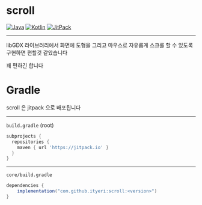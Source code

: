 # scroll

[![Java](https://img.shields.io/badge/Java-17-ED8B00.svg?logo=openjdk)](https://www.azul.com/)
[![Kotlin](https://img.shields.io/badge/Kotlin-2.1.0-585DEF.svg?logo=kotlin)](http://kotlinlang.org)
[![JitPack](https://jitpack.io/v/ityeri/scroll.svg)](https://jitpack.io/#ityeri/scroll)

---

libGDX 라이브러리에서 화면에 도형을 그리고 마우스로 자유롭게 
스크롤 할 수 있도록 구현하면 편할것 같았습니다

꽤 편하긴 합니다

# Gradle

scroll 은 jitpack 으로 배포됩니다

---

`build.gradle` (root)

```groovy
subprojects {
  repositories {
    maven { url 'https://jitpack.io' }
  }
}

```

---

`core/build.gradle`

```groovy
dependencies {
    implementation("com.github.ityeri:scroll:<version>")
}
```
